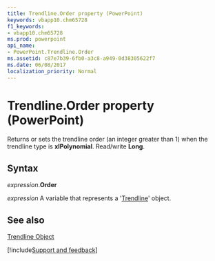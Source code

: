 ```yaml
---
title: Trendline.Order property (PowerPoint)
keywords: vbapp10.chm65728
f1_keywords:
- vbapp10.chm65728
ms.prod: powerpoint
api_name:
- PowerPoint.Trendline.Order
ms.assetid: c87e7b39-6fb0-a3c8-a949-0d38305622f7
ms.date: 06/08/2017
localization_priority: Normal
---
```



# Trendline.Order property (PowerPoint)

Returns or sets the trendline order (an integer greater than 1) when the trendline type is  **xlPolynomial**. Read/write **Long**.


## Syntax

_expression_.**Order**

 _expression_ A variable that represents a '[Trendline](PowerPoint.Trendline.md)' object.


## See also


[Trendline Object](PowerPoint.Trendline.md)

[!include[Support and feedback](~/includes/feedback-boilerplate.md)]